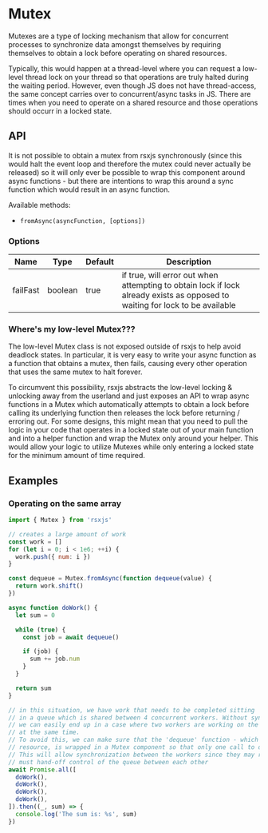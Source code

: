 # Mutex

Mutexes are a type of locking mechanism that allow for concurrent processes to synchronize data amongst themselves by requiring themselves to obtain a lock before operating on shared resources.

Typically, this would happen at a thread-level where you can request a low-level thread lock on your thread so that operations are truly halted during the waiting period. However, even though JS does not have thread-access, the same concept carries over to concurrent/async tasks in JS. There are times when you need to operate on a shared resource and those operations should occurr in a locked state.

## API

It is not possible to obtain a mutex from rsxjs synchronously (since this would halt the event loop and therefore the mutex could never actually be released) so it will only ever be possible to wrap this component around async functions - but there are intentions to wrap this around a sync function which would result in an async function.

Available methods:

 - `fromAsync(asyncFunction, [options])`

### Options

| Name      | Type         | Default      | Description                                   |
|-----------|--------------|--------------|-----------------------------------------------|
| failFast  | boolean      | true         | if true, will error out when attempting to obtain lock if lock already exists as opposed to waiting for lock to be available |

### Where's my low-level Mutex???

The low-level Mutex class is not exposed outside of rsxjs to help avoid deadlock states. In particular, it is very easy to write your async function as a function that obtains a mutex, then fails, causing every other operation that uses the same mutex to halt forever.

To circumvent this possibility, rsxjs abstracts the low-level locking & unlocking away from the userland and just exposes an API to wrap async functions in a Mutex which automatically attempts to obtain a lock before calling its underlying function then releases the lock before returning / erroring out. For some designs, this might mean that you need to pull the logic in your code that operates in a locked state out of your main function and into a helper function and wrap the Mutex only around your helper. This would allow your logic to utilize Mutexes while only entering a locked state for the minimum amount of time required.

## Examples

### Operating on the same array

```javascript
import { Mutex } from 'rsxjs'

// creates a large amount of work
const work = []
for (let i = 0; i < 1e6; ++i) {
  work.push({ num: i })
}

const dequeue = Mutex.fromAsync(function dequeue(value) {
  return work.shift()
})

async function doWork() {
  let sum = 0

  while (true) {
    const job = await dequeue()

    if (job) {
      sum += job.num
    }
  }

  return sum
}

// in this situation, we have work that needs to be completed sitting
// in a queue which is shared between 4 concurrent workers. Without synchronization,
// we can easily end up in a case where two workers are working on the same piece of work
// at the same time.
// To avoid this, we can make sure that the 'dequeue' function - which operates on the shared
// resource, is wrapped in a Mutex component so that only one call to dequeue can run at a time.
// This will allow synchronization between the workers since they may run concurrently, but they
// must hand-off control of the queue between each other
await Promise.all([
  doWork(),
  doWork(),
  doWork(),
  doWork(),
]).then((_, sum) => {
  console.log('The sum is: %s', sum)
})
```
